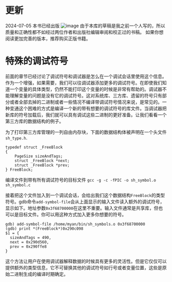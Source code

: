 
# 更新
2024-07-05
本书已经出版
![image](https://github.com/Celthi/effective-debugging-zh/assets/5187962/29b04963-5535-432c-b56f-8a2d5dbc2ec6)
由于本库的草稿是我之前一个人写的，所以质量和正确性都不如经过两位作者和出版社编辑审阅和校正过的书稿。
如果你想阅读更加完善的版本，推荐购买正版书籍。
# 特殊的调试符号

前面的章节已经讨论了调试符号和调试器是怎么在一个调试会话里使用这个信息。作为一个增强，如果需要，我们可以往调试器添加更多的调试符号。在即使我们知道一个变量的具体类型，仍然不能打印这个变量的时候是非常有帮助的。调试器不能理解变量的问题是没有它的调试符号。这对系统库、三方库、遗留的符号只有部分或者全部去掉的二进制或者一些情况不编译带调试符号情况来说，是常见的。一种变通这个困难的方式是编译一个新的带有想要的调试符号的库文件。当调试器把新库的符号加载后，我们就可以具有调试这些二进制的更好准备。让我们看看一个第三方库的数据结构的例子。

为了打印第三方库管理的一列自由内存块，下面的数据结构体被声明在一个头文件`sh_type.h`.

```
typedef struct _FreeBlock
{
    PageSize sizeAndTags;
    struct _FreeBlock *next;
    struct _FreeBlock *prev;
} FreeBlock;
```

编译文件到带有所有调试符号的目标文件
`gcc -g -c -fPIC -o sh_symbol.o sh_symbol.c`

接着把这个文件加入到一个调试会话，会给出我们这个数据结构`FreeBlock`的类型符号。gdb命令`add-symbol-file`会从上面显示的输入文件读入额外的调试符号，显示如下。地址参数`0x3f68700000`在这里不重要。输入文件通常是共享库，但也可以是目标文件。你可以用这种方式加入更多你想要的符号。

```
gdb) add-symbol-file /home/myan/bin/sh_symbols.o 0x3f68700000
(gdb) print *(FreeBlock*)0x290c098
$1 = {
  sizeAndTags = 490,
  next = 0x290d560,
  prev = 0x290ffe8
}

```

这个方法让用户在使用调试器解释数据的时候具有更多的灵活性。但是它仅仅可以提供额外的类型信息，它不可替换其他的调试符号如行号或者变量位置，这些是原始二进制生成的编译时期确定。



